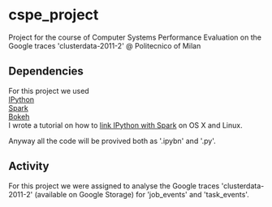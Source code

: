 # cspe_project
Project for the course of Computer Systems Performance Evaluation on the Google traces 'clusterdata-2011-2' @ Politecnico of Milan

Dependencies
---
For this project we used  <br>
[IPython](http://ipython.org) <br>
[Spark](http://spark.apache.org)  <br>
[Bokeh](http://bokeh.pydata.org/en/latest/) <br>
I wrote a tutorial on how to [link IPython with Spark](https://gist.github.com/tommycarpi/f5a67c66a8f2170e263c) on OS X and Linux. 

Anyway all the code will be provived both as '.ipybn' and '.py'.

Activity
---
For this project we were assigned to analyse the Google traces 'clusterdata-2011-2' (available on Google Storage) for 'job_events' and 'task_events'.
